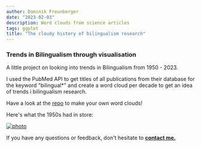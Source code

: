 ```yaml
---
author: Dominik Freunberger
date: "2023-02-03"
description: Word clouds from science articles
tags: ggplot
title: "The cloudy history of bilingualism research"
---
```


### Trends in Bilingualism through visualisation

A little project on looking into trends in Bilingualism from 1950 - 2023.

I used the PubMed API to get titles of all publications from their database for the keyword "bilingual*" and create a word cloud per decade to get an idea of trends i bilingualism research. 

Have a look at the [repo](https://github.com/dmnkfr/bilingual_clouds/tree/main) to make your own word clouds!

Here's what the 1950s had in store:

[![photo](/projects/images/1950s.png)](https://www.su.se/centre-for-research-on-bilingualism/)

If you have any questions or feedback, don't hesitate to [__contact me.__](https://dmnkfr.netlify.app/)